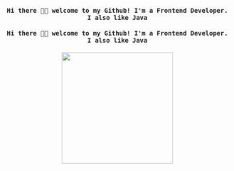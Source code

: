 <h4 align="center"><samp> Hi there 👋🏾  welcome to my Github! I'm a Frontend Developer. I also like Java </samp></h4>
<h4 align="center"><samp> Hi there 👋🏾  welcome to my Github! I'm a Frontend Developer. I also like Java  </samp></h4>
<p align="center">
  <img width="250" src="https://giphy.com/gifs/fomoduck-duck-fomo-forever-squad-HzPtbOKyBoBFsK4hyc">
